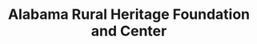 ---
layout: repo
title: "Alabama Rural Heritage Foundation and Center"
id: 11225
permalink: repos/11225/
---